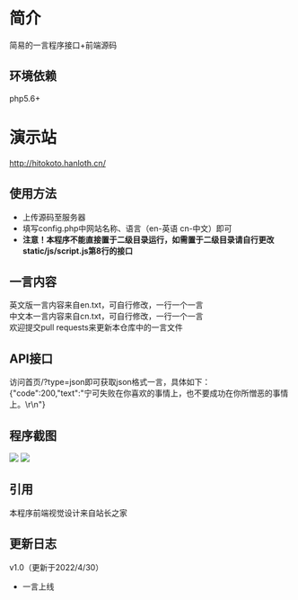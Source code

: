 # 简介
简易的一言程序接口+前端源码  
## 环境依赖
php5.6+
# 演示站
http://hitokoto.hanloth.cn/
## 使用方法
- 上传源码至服务器
- 填写config.php中网站名称、语言（en-英语 cn-中文）即可
- **注意！本程序不能直接置于二级目录运行，如需置于二级目录请自行更改static/js/script.js第8行的接口**
## 一言内容
英文版一言内容来自en.txt，可自行修改，一行一个一言  
中文本一言内容来自cn.txt，可自行修改，一行一个一言  
欢迎提交pull requests来更新本仓库中的一言文件
## API接口
访问首页/?type=json即可获取json格式一言，具体如下：{"code":200,"text":"宁可失败在你喜欢的事情上，也不要成功在你所憎恶的事情上。\r\n"}
## 程序截图
![](https://img.hanloth.cn/?/images/2022/04/30/E25dY0c7ML/%E6%8D%95%E8%8E%B7.PNG)
![](https://img.hanloth.cn/?/images/2022/04/30/43dMV9V6pW/%E6%8D%95%E8%8E%B72.PNG)
## 引用
本程序前端视觉设计来自站长之家
## 更新日志
v1.0（更新于2022/4/30）
- 一言上线
